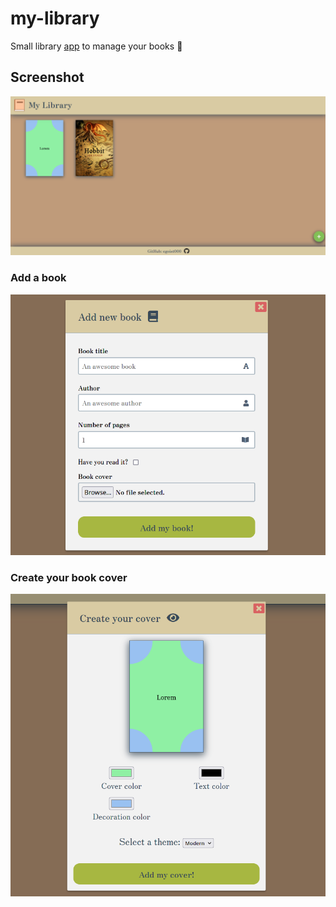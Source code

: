 # my-library
Small library [app](https://egoist000.github.io/my-library/) to manage your books 📔
## Screenshot
![screen1](screenshots/screen1.png)
### Add a book
![screen2](screenshots/screen2.png)
### Create your book cover
![screen3](screenshots/screen3.png)
